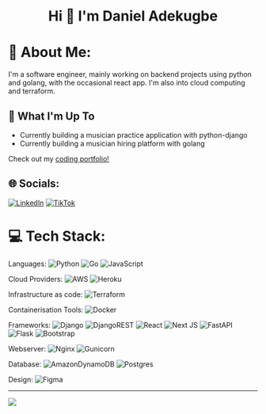 <h1 align="center">Hi 👋 I'm Daniel Adekugbe</h1>


# 💫 About Me:
I'm a software engineer, mainly working on backend projects using python and golang, with the occasional react app. 
I'm also into cloud computing and terraform. 

## 🚀 What I'm Up To

- Currently building a musician practice application with python-django
- Currently building a musician hiring platform with golang 

Check out my [coding portfolio!](https://erikc-portfolio.netlify.app/)

## 🌐 Socials:
[![LinkedIn](https://img.shields.io/badge/LinkedIn-%230077B5.svg?logo=linkedin&logoColor=white)](https://www.linkedin.com/in/daniel-adekugbe-11a71859/) [![TikTok](https://img.shields.io/badge/TikTok-%23000000.svg?logo=TikTok&logoColor=white)](https://tiktok.com/@dandevcloud) 

# 💻 Tech Stack:
Languages:
![Python](https://img.shields.io/badge/python-3670A0?style=flat&logo=python&logoColor=ffdd54) 
![Go](https://img.shields.io/badge/go-%2300ADD8.svg?style=flat&logo=go&logoColor=white) 
![JavaScript](https://img.shields.io/badge/javascript-%23323330.svg?style=flat&logo=javascript&logoColor=%23F7DF1E) 

Cloud Providers:
![AWS](https://img.shields.io/badge/AWS-%23FF9900.svg?style=flat&logo=amazon-aws&logoColor=white)
![Heroku](https://img.shields.io/badge/heroku-%23430098.svg?style=flat&logo=heroku&logoColor=white) 

Infrastructure as code:
![Terraform](https://img.shields.io/badge/terraform-%235835CC.svg?style=flat&logo=terraform&logoColor=white)


Containerisation Tools:
![Docker](https://img.shields.io/badge/docker-%230db7ed.svg?style=flat&logo=docker&logoColor=white) 


Frameworks:
![Django](https://img.shields.io/badge/django-%23092E20.svg?style=flat&logo=django&logoColor=white) 
![DjangoREST](https://img.shields.io/badge/DJANGO-REST-ff1709?style=flat&logo=django&logoColor=white&color=ff1709&labelColor=gray) 
![React](https://img.shields.io/badge/react-%2320232a.svg?style=flat&logo=react&logoColor=%2361DAFB) 
![Next JS](https://img.shields.io/badge/Next-black?style=flat&logo=next.js&logoColor=white) 
![FastAPI](https://img.shields.io/badge/FastAPI-005571?style=flat&logo=fastapi) 
![Flask](https://img.shields.io/badge/flask-%23000.svg?style=flat&logo=flask&logoColor=white) 
![Bootstrap](https://img.shields.io/badge/bootstrap-%238511FA.svg?style=flat&logo=bootstrap&logoColor=white) 


Webserver:
![Nginx](https://img.shields.io/badge/nginx-%23009639.svg?style=flat&logo=nginx&logoColor=white)
![Gunicorn](https://img.shields.io/badge/Gunicorn-%23009639.svg?style=flat&logo=Gunicorn&logoColor=white) 


Database:
![AmazonDynamoDB](https://img.shields.io/badge/Amazon%20DynamoDB-4053D6?style=flat&logo=Amazon%20DynamoDB&logoColor=white) 
![Postgres](https://img.shields.io/badge/postgres-%23316192.svg?style=flat&logo=postgresql&logoColor=white) 


Design:
![Figma](https://img.shields.io/badge/figma-%23F24E1E.svg?style=flat&logo=figma&logoColor=white) 



---
[![](https://visitcount.itsvg.in/api?id=Dandiggas&icon=0&color=0)](https://visitcount.itsvg.in)

<!-- Proudly created with GPRM ( https://gprm.itsvg.in ) -->
